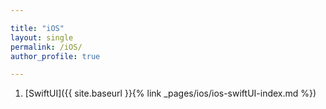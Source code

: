 ```yaml
--- 

title: "iOS"
layout: single
permalink: /iOS/
author_profile: true

---
```


1. [SwiftUI]({{ site.baseurl }}{% link _pages/ios/ios-swiftUI-index.md %})
